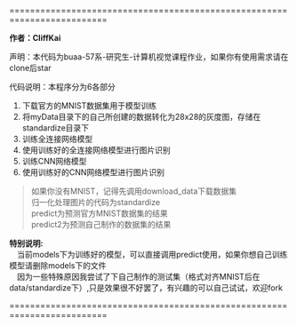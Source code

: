 =========================================================================

**作者：CliffKai**

声明：本代码为buaa-57系-研究生-计算机视觉课程作业，如果你有使用需求请在clone后star

代码说明：本程序分为6各部分

1. 下载官方的MNIST数据集用于模型训练
2. 将myData目录下的自己所创建的数据转化为28x28的灰度图，存储在standardize目录下
3. 训练全连接网络模型
4. 使用训练好的全连接网络模型进行图片识别
5. 训练CNN网络模型
6. 使用训练好的CNN网络模型进行图片识别

> 如果你没有MNIST，记得先调用download_data下载数据集  
> 归一化处理图片的代码为standardize  
> predict为预测官方MNIST数据集的结果   
> predict2为预测自己制作的数据集的结果

**特别说明:**  
&emsp;当前models下为训练好的模型，可以直接调用predict使用，如果你想自己训练模型请删除models下的文件   
&emsp;因为一些特殊原因我尝试了下自己制作的测试集（格式对齐MNIST后在data/standardize下）,只是效果很不好罢了，有兴趣的可以自己试试，欢迎fork

=========================================================================